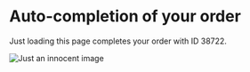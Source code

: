 # Auto-completion of your order

Just loading this page completes your order with ID 38722.

![Just an innocent image](http://shred-117275-ylok2a4pjxiiakfh.westus.cloudapp.azure.com/Skate/confirmOrder?orderId=38722)
